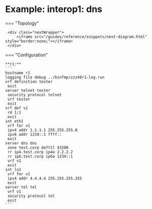 # Example: interop1: dns
    
=== "Topology"
    
     <div class="nextWrapper">
         <iframe src="/guides/reference/snippets/next-diagram.html" style="border:none;"></iframe>
     </div>

    
=== "Configuration"
    
    **r1:**
    ```
    hostname r1
    logging file debug ../binTmp/zzz48r1-log.run
    vrf definition tester
     exit
    server telnet tester
     security protocol telnet
     vrf tester
     exit
    vrf def v1
     rd 1:1
     exit
    int eth1
     vrf for v1
     ipv4 addr 1.1.1.1 255.255.255.0
     ipv6 addr 1234::1 ffff::
     exit
    server dns dns
     zone test.corp defttl 43200
     rr ip4.test.corp ip4a 2.2.2.2
     rr ip6.test.corp ip6a 1234::1
     vrf v1
     exit
    int lo1
     vrf for v1
     ipv4 addr 4.4.4.4 255.255.255.255
     exit
    server tel tel
     vrf v1
     security protocol tel
     exit
    ```
